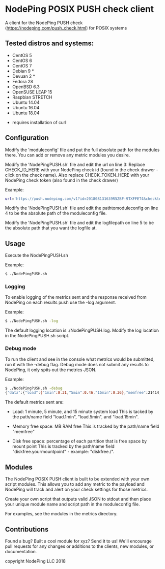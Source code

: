 # NodePing POSIX PUSH check client

A client for the NodePing PUSH check (https://nodeping.com/push_check.html) for POSIX systems

## Tested distros and systems:

- CentOS 5
- CentOS 6
- CentOS 7
- Debian 9 *
- Devuan 2 *
- Fedora 28
- OpenBSD 6.3
- OpenSUSE LEAP 15
- Raspbian STRETCH
- Ubuntu 14.04
- Ubuntu 16.04
- Ubuntu 18.04

* requires installation of curl

## Configuration

Modify the 'moduleconfig' file and put the full absolute path for the modules there.  You can add or remove any metric modules you desire.

Modify the 'NodePingPUSH.sh' file and edit the url on line 3:
Replace CHECK_ID_HERE with your NodePing check id (found in the check drawer  - click on the check name). 
Also replace CHECK_TOKEN_HERE with your NodePing check token (also found in the check drawer)

Example:

```sh
url='https://push.nodeping.com/v1?id=201808131639R5ZBF-9TXFFET4&checktoken=EPRFLBJN-GXU5-4QDG-8BNW-5MAS7QQYTCB4'
```
Modify the 'NodePingPUSH.sh' file and edit the pathtomoduleconfig on line 4 to be the absolute path of the moduleconfig file.

Modify the 'NodePingPUSH.sh' file and edit the logfilepath on line 5 to be the absolute path that you want the logfile at.

## Usage

Execute the NodePingPUSH.sh

Example:
```sh
$ ./NodePingPUSH.sh
```

### Logging

To enable logging of the metrics sent and the response received from NodePing on each results push use the -log argument.

Example:
```sh
$ ./NodePingPUSH.sh -log
```

The default logging location is ./NodePingPUSH.log.  Modify the log location in the NodePingPUSH.sh script.

### Debug mode

To run the client and see in the console what metrics would be submitted, run it with the -debug flag. Debug mode does not submit any results to NodePing, it only spits out the metrics JSON.

Example:
```sh
$ ./NodePingPUSH.sh -debug
{"data":{"load":{"1min":0.31,"5min":0.46,"15min":0.36},"memfree":21414,"diskfree":{ "/":0.95}}}
```

The default metrics sent are:
* Load: 1 minute, 5 minute, and 15 minute system load
This is tacked by the path/name field "load.1min", "load.5min", and "load.15min".

* Memory free space: MB RAM free
This is tracked by the path/name field "memfree"

* Disk free space: percentage of each partition that is free space by mount point
This is tracked by the path/name field "diskfree.yourmountpoint" - example: "diskfree./".

## Modules

The NodePing POSIX PUSH client is built to be extended with your own script modules. This allows you to add any metric to the payload and NodePing will track and alert on your check settings for those metrics. 

Create your own script that outputs valid JSON to stdout and then place your unique module name and script path in the moduleconfig file.

For examples, see the modules in the metrics directory.

## Contributions

Found a bug? Built a cool module for xyz? Send it to us!
We'll encourage pull requests for any changes or additions to the clients, new modules, or documentation.

copyright NodePing LLC 2018

